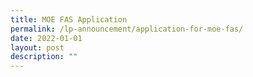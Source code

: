 ```yaml
---
title: MOE FAS Application
permalink: /lp-announcement/application-for-moe-fas/
date: 2022-01-01
layout: post
description: ""
---
```

